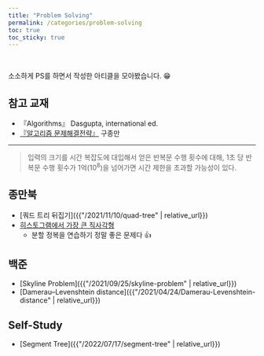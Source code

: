 ```yaml
---
title: "Problem Solving"
permalink: /categories/problem-solving
toc: true
toc_sticky: true
---
```


<br/>

소소하게 PS를 하면서 작성한 아티클을 모아봤습니다. 😁

## 참고 교재
- 『Algorithms』 Dasgupta, international ed.
- [『알고리즘 문제해결전략』](https://book.algospot.com/) 구종만

<hr/>

> 입력의 크기를 시간 복잡도에 대입해서 얻은 반복문 수행 횟수에 대해, 1초 당 반복문 수행 횟수가 1억($10^8$)을 넘어가면 시간 제한을 초과할 가능성이 있다.

## 종만북

- [쿼드 트리 뒤집기]({{"/2021/11/10/quad-tree" | relative_url}})
- [히스토그램에서 가장 큰 직사각형](https://www.acmicpc.net/problem/6549)
  - 분할 정복을 연습하기 정말 좋은 문제다 👍

## 백준

- [Skyline Problem]({{"/2021/09/25/skyline-problem" | relative_url}})
- [Damerau–Levenshtein distance]({{"/2021/04/24/Damerau-Levenshtein-distance" | relative_url}})

## Self-Study

- [Segment Tree]({{"/2022/07/17/segment-tree" | relative_url}})

